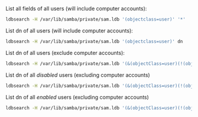 List all fields of all users (will include computer accounts):
```bash
ldbsearch -H /var/lib/samba/private/sam.ldb '(objectclass=user)' '*'
```

List dn of all users (will include computer accounts):
```bash
ldbsearch -H /var/lib/samba/private/sam.ldb '(objectclass=user)' dn
```

List dn of all users (exclude computer accounts):
```bash
ldbsearch -H /var/lib/samba/private/sam.ldb '(&(objectClass=user)(!(objectClass=computer)))' dn
```

List dn of all *disabled* users (excluding computer accounts)
```bash
ldbsearch -H /var/lib/samba/private/sam.ldb '(&(objectClass=user)(!(objectClass=computer))(UserAccountControl:1.2.840.113556.1.4.803:=2))' dn
```

List dn of all *enabled* users (excluding computer accounts)
```bash
ldbsearch -H /var/lib/samba/private/sam.ldb '(&(objectClass=user)(!(objectClass=computer))(!(UserAccountControl:1.2.840.113556.1.4.803:=2)))' dn
```